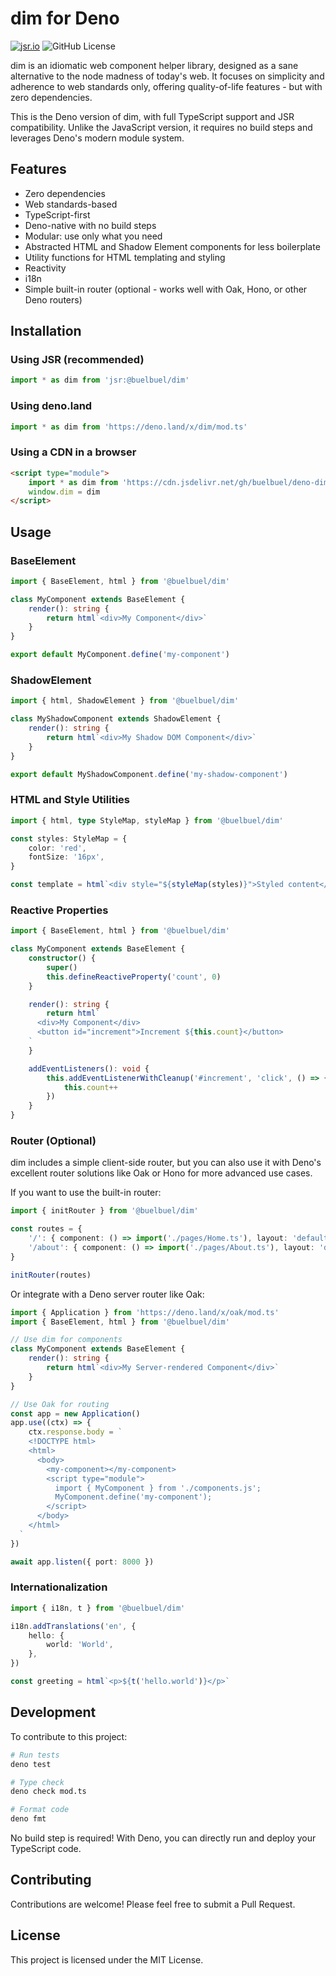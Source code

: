 # dim for Deno

[![jsr.io](https://jsr.io/badges/@buelbuel/dim)](https://jsr.io/@buelbuel/dim)
![GitHub License](https://img.shields.io/github/license/buelbuel/dim)

dim is an idiomatic web component helper library, designed as a sane alternative to the node madness of today's web. It focuses on simplicity and adherence to web standards only, offering quality-of-life features - but with zero dependencies.

This is the Deno version of dim, with full TypeScript support and JSR compatibility. Unlike the JavaScript version, it requires no build steps and leverages Deno's modern module system.

## Features

- Zero dependencies
- Web standards-based
- TypeScript-first
- Deno-native with no build steps
- Modular: use only what you need
- Abstracted HTML and Shadow Element components for less boilerplate
- Utility functions for HTML templating and styling
- Reactivity
- i18n
- Simple built-in router (optional - works well with Oak, Hono, or other Deno routers)

## Installation

### Using JSR (recommended)

```ts
import * as dim from 'jsr:@buelbuel/dim'
```

### Using deno.land

```ts
import * as dim from 'https://deno.land/x/dim/mod.ts'
```

### Using a CDN in a browser

```html
<script type="module">
	import * as dim from 'https://cdn.jsdelivr.net/gh/buelbuel/deno-dim@latest/mod.ts'
	window.dim = dim
</script>
```

## Usage

### BaseElement

```ts
import { BaseElement, html } from '@buelbuel/dim'

class MyComponent extends BaseElement {
	render(): string {
		return html`<div>My Component</div>`
	}
}

export default MyComponent.define('my-component')
```

### ShadowElement

```ts
import { html, ShadowElement } from '@buelbuel/dim'

class MyShadowComponent extends ShadowElement {
	render(): string {
		return html`<div>My Shadow DOM Component</div>`
	}
}

export default MyShadowComponent.define('my-shadow-component')
```

### HTML and Style Utilities

```ts
import { html, type StyleMap, styleMap } from '@buelbuel/dim'

const styles: StyleMap = {
	color: 'red',
	fontSize: '16px',
}

const template = html`<div style="${styleMap(styles)}">Styled content</div>`
```

### Reactive Properties

```ts
import { BaseElement, html } from '@buelbuel/dim'

class MyComponent extends BaseElement {
	constructor() {
		super()
		this.defineReactiveProperty('count', 0)
	}

	render(): string {
		return html`
      <div>My Component</div>
      <button id="increment">Increment ${this.count}</button>
    `
	}

	addEventListeners(): void {
		this.addEventListenerWithCleanup('#increment', 'click', () => {
			this.count++
		})
	}
}
```

### Router (Optional)

dim includes a simple client-side router, but you can also use it with Deno's excellent router solutions like Oak or Hono for more advanced use cases.

If you want to use the built-in router:

```ts
import { initRouter } from '@buelbuel/dim'

const routes = {
	'/': { component: () => import('./pages/Home.ts'), layout: 'default-layout' },
	'/about': { component: () => import('./pages/About.ts'), layout: 'default-layout' },
}

initRouter(routes)
```

Or integrate with a Deno server router like Oak:

```ts
import { Application } from 'https://deno.land/x/oak/mod.ts'
import { BaseElement, html } from '@buelbuel/dim'

// Use dim for components
class MyComponent extends BaseElement {
	render(): string {
		return html`<div>My Server-rendered Component</div>`
	}
}

// Use Oak for routing
const app = new Application()
app.use((ctx) => {
	ctx.response.body = `
    <!DOCTYPE html>
    <html>
      <body>
        <my-component></my-component>
        <script type="module">
          import { MyComponent } from './components.js';
          MyComponent.define('my-component');
        </script>
      </body>
    </html>
  `
})

await app.listen({ port: 8000 })
```

### Internationalization

```ts
import { i18n, t } from '@buelbuel/dim'

i18n.addTranslations('en', {
	hello: {
		world: 'World',
	},
})

const greeting = html`<p>${t('hello.world')}</p>`
```

## Development

To contribute to this project:

```bash
# Run tests
deno test

# Type check
deno check mod.ts

# Format code
deno fmt
```

No build step is required! With Deno, you can directly run and deploy your TypeScript code.

## Contributing

Contributions are welcome! Please feel free to submit a Pull Request.

## License

This project is licensed under the MIT License.
